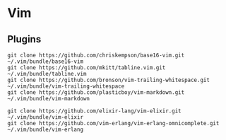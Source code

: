 # Vim

## Plugins

    git clone https://github.com/chriskempson/base16-vim.git ~/.vim/bundle/base16-vim
	git clone https://github.com/mkitt/tabline.vim.git ~/.vim/bundle/tabline.vim
	git clone https://github.com/bronson/vim-trailing-whitespace.git ~/.vim/bundle/vim-trailing-whitespace
	git clone https://github.com/plasticboy/vim-markdown.git ~/.vim/bundle/vim-markdown

	git clone https://github.com/elixir-lang/vim-elixir.git ~/.vim/bundle/vim-elixir
	git clone https://github.com/vim-erlang/vim-erlang-omnicomplete.git ~/.vim/bundle/vim-erlang
